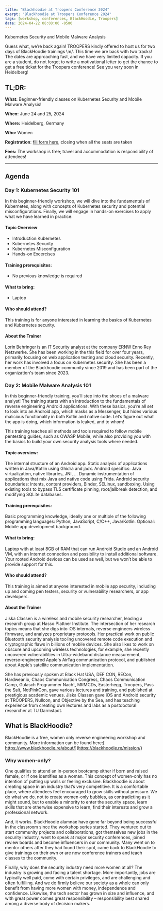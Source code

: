 ```yaml
---
title: "Blackhoodie at Troopers Conference 2024"
exerpt: "Blackhoodie at Troopers Conference 2024"
tags: [workshop, conferences, BlackHoodie, Troopers]
date: 2024-04-22 00:00:00 -0500
---
```


Kubernetes Security and Mobile Malware Analysis

Guess what, we’re back again! TROOPERS kindly offered to host us for two days of BlackHoodie trainings \m/. This time we are back with two tracks!
The dates are approaching fast, and we have very limited capacity. If you are a student, do not forget to write a motivational letter to get the chance to get a free ticket for the Troopers conference! See you very soon in Heidelberg!


## **TL;DR:**

**What:** Beginner-friendly classes on Kubernetes Security and Mobile Malware Analysis!

**When:** June 24 and 25, 2024

**Where:** Heidelberg, Germany

**Who:** Women

**Registration:** [fill form here](https://tickets.ernw.de/blackhoodie/blackhoodie-2024/), closing when all the seats are taken

**Fees:** The workshop is free; travel and accommodation is responsibility of attendees!


---

## **Agenda**

### Day 1: Kubernetes Security 101

In this beginner-friendly workshop, we will dive into the fundamentals of Kubernetes, along with concepts of Kubernetes security and potential misconfigurations. Finally, we will engage in hands-on exercises to apply what we have learned in practice.

#### Topic Overview

- Introduction Kubernetes
- Kubernetes Security
- Kubernetes Misconfiguration
- Hands-on Excercises 

#### Training prerequisites:

- No previous knowledge is required

#### What to bring:

- Laptop 

#### Who should attend?

This training is for anyone interested in learning the basics of Kubernetes and Kubernetes security.

#### About the Trainer

Lorin Behringer is an IT Security analyst at the company ERNW Enno Rey Netzwerke. She has been working in the this field for over four years, primarily focusing on web application testing and cloud security. Recently, her work has involved a focus on Kubernetes security. She has been a member of the Blackhoodie community since 2019 and has been part of the organization's team since 2023.


### Day 2: Mobile Malware Analysis 101
In this beginner-friendly training, you’ll step into the shoes of a malware analyst! The training starts with an introduction to the fundamentals of reverse engineering Android applications. With these basics, you’re all set to look into an Android app, which masks as a Messenger, but hides various malicious functionality in both Kotlin and native code. Let’s figure out what the app is doing, which information is leaked, and to whom!

This training teaches all methods and tools required to follow mobile pentesting guides, such as OWASP Mobile, while also providing you with the basics to build your own security analysis tools where needed. 

#### Topic overview:
The internal structure of an Android app.
Static analysis of applications written in Java/Kotlin using Ghidra and jadx.
Android specifics: Java virtualization, native libraries, JNI, …
Dynamic instrumentation of applications that mix Java and native code using Frida.
Android security boundaries: Intents, content providers, Binder, SELinux, sandboxing.
Using existing tools to bypass TLS certificate pinning, root/jailbreak detection, and modifying SQLite databases.

#### Training prerequisites:
Basic programming knowledge, ideally one or multiple of the following programming languages: Python, JavaScript, C/C++, Java/Kotlin.
Optional: Mobile app development background.

#### What to bring:
Laptop with at least 8GB of RAM that can run Android Studio and an Android VM, with an Internet connection and possibility to install additional software.
Your rooted Android devices can be used as well, but we won’t be able to provide support for this. 

#### Who should attend?
This training is aimed at anyone interested in mobile app security, including up and coming pen testers, security or vulnerability researchers, or app developers.

#### About the Trainer
Jiska Classen is a wireless and mobile security researcher, leading a research group at Hasso Plattner Institute. The intersection of her research topics means that she digs into iOS internals, reverse engineers wireless firmware, and analyzes proprietary protocols. Her practical work on public Bluetooth security analysis tooling uncovered remote code execution and cryptographic flaws in billions of mobile devices. She also likes to work on obscure and upcoming wireless technologies, for example, she recently uncovered vulnerabilities in Ultra-wideband distance measurement, reverse-engineered Apple's AirTag communication protocol, and published about Apple’s satellite communication implementation.

She has previously spoken at Black Hat USA, DEF CON, RECon, Hardwear.io, Chaos Communication Congress, Chaos Communication Camp, Gulasch Programmer Nacht, MRMCDs, Easterhegg, Troopers, Pass the Salt, NotPinkCon, gave various lectures and training, and published at prestigious academic venues. Jiska Classen gave iOS and Android security at TROOPERS, Nullcon, and Objective by the Sea, and has teaching experience from creating own lectures and labs as a postdoctoral researcher at TU Darmstadt.

## **What is BlackHoodie?**

BlackHoodie is a free, women only reverse engineering workshop and community. More information can be found here:[ https://www.blackhoodie.re/about/](https://blackhoodie.re/mission/)


### **Why women-only?**

One qualifies to attend an in-person bootcamp either if born and raised female, or if one identifies as a woman. This concept of women-only has no intention of putting up walls or feeling exclusive. Blackhoodie is about creating space in an industry that’s very competitive. It is a comfortable place, where attendees feel encouraged to grow skills without pressure. We do what we do, not to create women-only bubbles, as contradicting as it might sound, but to enable a minority to enter the security space, learn skills that are otherwise expensive to learn, find their interests and grow a professional network.

And, it works. BlackHoodie alumnae have gone far beyond being successful in the classroom since the workshop series started. They ventured out to start community projects and collaborations, got themselves new jobs in the security industry, went to speak at major security conferences, joined review boards and become influencers in our community. Many went on to mentor others after they had found their spot, came back to BlackHoodie to give trainings on their own or are now conference trainers and teach classes to the community.

Finally, why does the security industry need more women at all? The industry is growing and facing a talent shortage. More importantly, jobs are typically well paid, come with certain privileges, and are challenging and often fulfilling. And we do firmly believe our society as a whole can only benefit from having more women with money, independence and confidence. Likewise, the tech sector has grown in size and influence, and with great power comes great responsibility – responsibility best shared among a diverse body of decision makers.
